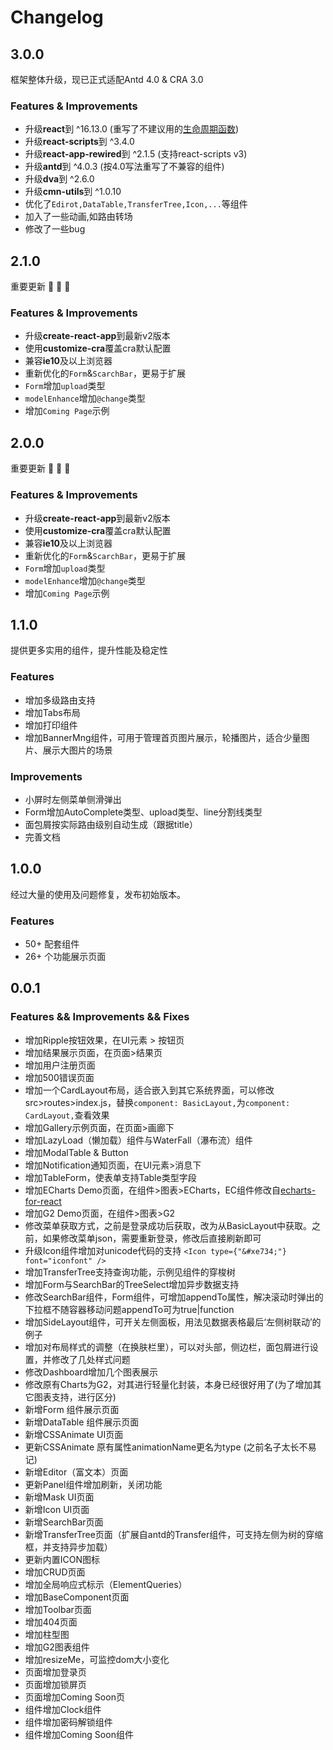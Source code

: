 Changelog
=========

3.0.0
-----
框架整体升级，现已正式适配Antd 4.0 & CRA 3.0

### Features & Improvements
* 升级**react**到 ^16.13.0 (重写了不建议用的[生命周期函数](https://zh-hans.reactjs.org/docs/react-component.html))
* 升级**react-scripts**到 ^3.4.0
* 升级**react-app-rewired**到 ^2.1.5 (支持react-scripts v3)
* 升级**antd**到 ^4.0.3 (按4.0写法重写了不兼容的组件)
* 升级**dva**到 ^2.6.0
* 升级**cmn-utils**到 ^1.0.10 
* 优化了`Edirot,DataTable,TransferTree,Icon,...`等组件
* 加入了一些动画,如路由转场
* 修改了一些bug

2.1.0
-----
重要更新 :tada: :tada: :tada: 

### Features & Improvements
* 升级**create-react-app**到最新v2版本
* 使用**customize-cra**覆盖cra默认配置
* 兼容**ie10**及以上浏览器
* 重新优化的`Form`&`ScarchBar`，更易于扩展
* `Form`增加`upload`类型
* `modelEnhance`增加`@change`类型
* 增加`Coming Page`示例

2.0.0
-----
重要更新 :tada: :tada: :tada: 

### Features & Improvements
* 升级**create-react-app**到最新v2版本
* 使用**customize-cra**覆盖cra默认配置
* 兼容**ie10**及以上浏览器
* 重新优化的`Form`&`ScarchBar`，更易于扩展
* `Form`增加`upload`类型
* `modelEnhance`增加`@change`类型
* 增加`Coming Page`示例

1.1.0
-----
提供更多实用的组件，提升性能及稳定性

### Features
* 增加多级路由支持
* 增加Tabs布局
* 增加打印组件
* 增加BannerMng组件，可用于管理首页图片展示，轮播图片，适合少量图片、展示大图片的场景
### Improvements
* 小屏时左侧菜单侧滑弹出
* Form增加AutoComplete类型、upload类型、line分割线类型
* 面包屑按实际路由级别自动生成（跟据title）
* 完善文档

1.0.0
-----
经过大量的使用及问题修复，发布初始版本。

### Features
* 50+ 配套组件
* 26+ 个功能展示页面

0.0.1
-----

### Features && Improvements && Fixes

* 增加Ripple按钮效果，在UI元素 > 按钮页
* 增加结果展示页面，在页面>结果页
* 增加用户注册页面
* 增加500错误页面
* 增加一个CardLayout布局，适合嵌入到其它系统界面，可以修改src>routes>index.js，替换`component: BasicLayout,`为`component: CardLayout,`查看效果
* 增加Gallery示例页面，在页面>画廊下
* 增加LazyLoad（懒加载）组件与WaterFall（瀑布流）组件
* 增加ModalTable & Button
* 增加Notification通知页面，在UI元素>消息下
* 增加TableForm，使表单支持Table类型字段 
* 增加ECharts Demo页面，在组件>图表>ECharts，EC组件修改自[echarts-for-react](https://github.com/hustcc/echarts-for-react)
* 增加G2 Demo页面，在组件>图表>G2
* 修改菜单获取方式，之前是登录成功后获取，改为从BasicLayout中获取。之前，如果修改菜单json，需要重新登录，修改后直接刷新即可
* 升级Icon组件增加对unicode代码的支持 `<Icon type={"&#xe734;"} font="iconfont" />`
* 增加TransferTree支持查询功能，示例见组件的穿梭树
* 增加Form与SearchBar的TreeSelect增加异步数据支持
* 修改SearchBar组件，Form组件，可增加appendTo属性，解决滚动时弹出的下拉框不随容器移动问题appendTo可为true|function
* 增加SideLayout组件，可开关左侧面板，用法见数据表格最后‘左侧树联动’的例子
* 增加对布局样式的调整（在换肤栏里），可以对头部，侧边栏，面包屑进行设置，并修改了几处样式问题
* 修改Dashboard增加几个图表展示
* 修改原有Charts为G2，对其进行轻量化封装，本身已经很好用了(为了增加其它图表支持，进行区分)
* 新增Form 组件展示页面
* 新增DataTable 组件展示页面
* 新增CSSAnimate UI页面
* 更新CSSAnimate 原有属性animationName更名为type (之前名子太长不易记)
* 新增Editor（富文本）页面
* 更新Panel组件增加刷新，关闭功能
* 新增Mask UI页面
* 新增Icon UI页面
* 新增SearchBar页面
* 新增TransferTree页面（扩展自antd的Transfer组件，可支持左侧为树的穿缩框，并支持异步加载）
* 更新内置ICON图标
* 增加CRUD页面
* 增加全局响应式标示（ElementQueries）
* 增加BaseComponent页面
* 增加Toolbar页面
* 增加404页面
* 增加柱型图
* 增加G2图表组件
* 增加resizeMe，可监控dom大小变化
* 页面增加登录页
* 页面增加锁屏页
* 页面增加Coming Soon页
* 组件增加Clock组件
* 组件增加密码解锁组件
* 组件增加Coming Soon组件